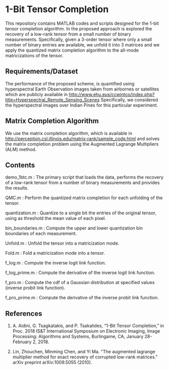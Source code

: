 # 1-Bit Tensor Completion

This repository contains MATLAB codes and scripts designed for the 1-bit tensor completion algorithm.
In the proposed approach is explored the recovery of a low-rank tensor from a small number of binary
measurements. Specifically, given a 3-order tensor where only a small number of binary entries are
available, we unfold it into 3 matrices and we apply the quantized matrix completion algorithm to the
all-mode matricizations of the tensor.

## Requirements/Dataset
The performance of the proposed scheme, is quantified using hyperspectral Earth Observation images
taken from airbornes or satellites which are publicly available in 
http://www.ehu.eus/ccwintco/index.php?title=Hyperspectral_Remote_Sensing_Scenes
Specifically, we considered the hyperspectral images over Indian Pines for this particular experiment.

## Matrix Completion Algorithm 
We use the matrix completion algorithm, which is available in
http://perception.csl.illinois.edu/matrix-rank/sample_code.html and solves the matrix completion problem
using the Augmented Lagrange Multipliers (ALM) method.

## Contents
demo_1btc.m : The primary script that loads the data, performs the recovery of a low-rank tensor from a
number of binary measurements and provides the results.

QMC.m : Perform the quantized matrix completion for each unfolding of the tensor.

quantization.m : Quantize to a single bit the entries of the original tensor, using as threshold the
mean value of each pixel.

bin_boundaries.m : Compute the upper and lower quantization bin boundaries of each measurement.

Unfold.m : Unfold the tensor into a matricization mode.

Fold.m : Fold a matricization mode into a tensor.

f_log.m : Compute the inverse logit link function.

f_log_prime.m : Compute the derivative of the inverse logit link function.

f_pro.m : Compute the cdf of a Gaussian distribution at specified values (inverse probit link function).

f_pro_prime.m : Compute the derivative of the inverse probit link function.

## References
1. A.  Aidini,  G.  Tsagkatakis,  and P.  Tsakalides,
“1-Bit  Tensor  Completion,” in Proc.  2018 IS&T  International Symposium  on  Electronic  Imaging,
Image  Processing:  Algorithms  and  Systems, Burlingame,  CA,  January  28-February 2, 2018.

2. Lin, Zhouchen, Minming Chen, and Yi Ma.
"The augmented lagrange multiplier method for exact recovery of corrupted low-rank matrices."
arXiv preprint arXiv:1009.5055 (2010).
